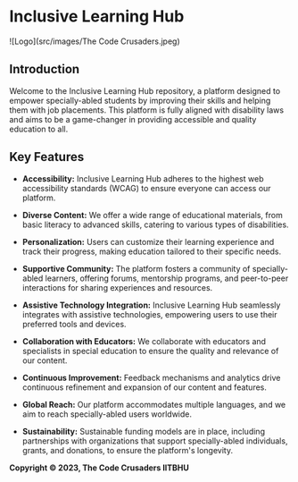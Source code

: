 # Inclusive Learning Hub
![Logo](src/images/The Code Crusaders.jpeg)
## Introduction

Welcome to the Inclusive Learning Hub repository, a platform designed to empower specially-abled students by improving their skills and helping them with job placements. This platform is fully aligned with disability laws and aims to be a game-changer in providing accessible and quality education to all.

## Key Features

- **Accessibility:** Inclusive Learning Hub adheres to the highest web accessibility standards (WCAG) to ensure everyone can access our platform.

- **Diverse Content:** We offer a wide range of educational materials, from basic literacy to advanced skills, catering to various types of disabilities.

- **Personalization:** Users can customize their learning experience and track their progress, making education tailored to their specific needs.

- **Supportive Community:** The platform fosters a community of specially-abled learners, offering forums, mentorship programs, and peer-to-peer interactions for sharing experiences and resources.

- **Assistive Technology Integration:** Inclusive Learning Hub seamlessly integrates with assistive technologies, empowering users to use their preferred tools and devices.

- **Collaboration with Educators:** We collaborate with educators and specialists in special education to ensure the quality and relevance of our content.

- **Continuous Improvement:** Feedback mechanisms and analytics drive continuous refinement and expansion of our content and features.

- **Global Reach:** Our platform accommodates multiple languages, and we aim to reach specially-abled users worldwide.

- **Sustainability:** Sustainable funding models are in place, including partnerships with organizations that support specially-abled individuals, grants, and donations, to ensure the platform's longevity.



**Copyright © 2023, The Code Crusaders IITBHU**

